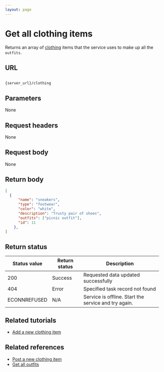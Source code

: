 ```yaml
---
layout: page
---
```


# Get all clothing items

Returns an array of [clothing](clothing.md) items that the service uses to make up all the `outfits`.

## URL

```shell

{server_url}/clothing
```

## Parameters

None

## Request headers

None

## Request body

None

## Return body

``` json
[ 
  {
      "name": "sneakers",
      "type": "footwear",
      "color": "white",
      "description": "Trusty pair of shoes",
      "outfits": ["picnic outfit"],
      "id": 11
    },
]
```

## Return status

| Status value | Return status | Description |
| ------------- | ----------- | ----------- |
| 200 | Success | Requested data updated successfully |
| 404 | Error | Specified task record not found |
|  ECONNREFUSED | N/A | Service is offline. Start the service and try again. |

## Related tutorials

* [Add a new clothing item](../tutorials/clothing-add-a-new-clothing-item.md)

## Related references

* [Post a new clothing item](clothing-post-a-new-clothing-item.md)
* [Get all outfits](outfits-get-all-outfits.md)
